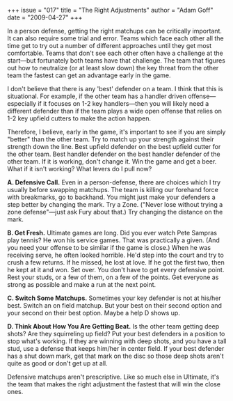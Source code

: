 +++
issue = "017"
title = "The Right Adjustments"
author = "Adam Goff"
date = "2009-04-27"
+++

In a person defense, getting the right matchups can be critically important.
It can also require some trial and error. Teams which face each other all the
time get to try out a number of different approaches until they get most
comfortable. Teams that don't see each other often have a challenge at the
start—but fortunately both teams have that challenge. The team that figures
out how to neutralize (or at least slow down) the key threat from the other
team the fastest can get an advantage early in the game.  
  
I don't believe that there is any 'best' defender on a team. I think that this
is situational. For example, if the other team has a handler driven
offense—especially if it focuses on 1-2 key handlers—then you will likely need
a different defender than if the team plays a wide open offense that relies on
1-2 key upfield cutters to make the action happen.  
  
Therefore, I believe, early in the game, it's important to see if you are
simply "better" than the other team. Try to match up your strength against
their strength down the line. Best upfield defender on the best upfield cutter
for the other team. Best handler defender on the best handler defender of the
other team. If it is working, don't change it. Win the game and get a beer.
What if it isn't working? What levers do I pull now?  
  
**A. Defensive Call.** Even in a person-defense, there are choices which I try
usually before swapping matchups. The team is killing our forehand force with
breakmarks, go to backhand. You might just make your defenders a step better
by changing the mark. Try a Zone. ("Never lose without trying a zone
defense"—just ask Fury about that.) Try changing the distance on the mark.  
  
**B. Get Fresh.** Ultimate games are long. Did you ever watch Pete Sampras
play tennis? He won his service games. That was practically a given. (And you
need your offense to be similar if the game is close.) When he was receiving
serve, he often looked horrible. He'd step into the court and try to crush a
few returns. If he missed, he lost at love. If he got the first two, then he
kept at it and won. Set over. You don't have to get every defensive point.
Rest your studs, or a few of them, on a few of the points. Get everyone as
strong as possible and make a run at the next point.  
  
**C. Switch Some Matchups.** Sometimes your key defender is not at his/her
best. Switch an on field matchup. But your best on their second option and
your second on their best option. Maybe a help D shows up.  
  
**D. Think About How You Are Getting Beat.** Is the other team getting deep
shots? Are they squirreling up field? Put your best defenders in a position to
stop what's working. If they are winning with deep shots, and you have a tall
stud, use a defense that keeps him/her in center field. If your best defender
has a shut down mark, get that mark on the disc so those deep shots aren't
quite as good or don't get up at all.  
  
Defensive matchups aren't prescriptive. Like so much else in Ultimate, it's
the team that makes the right adjustment the fastest that will win the close
ones.
